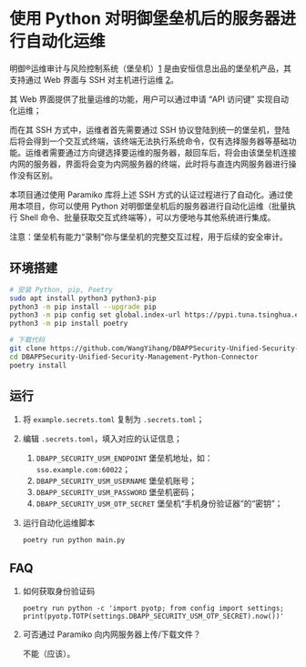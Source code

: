 # 使用 Python 对明御堡垒机后的服务器进行自动化运维

明御®运维审计与风险控制系统（堡垒机）[1] 是由安恒信息出品的堡垒机产品，其支持通过 Web 界面与 SSH 对主机进行运维 [2]。

其 Web 界面提供了批量运维的功能，用户可以通过申请 “API 访问键” 实现自动化运维；

而在其 SSH 方式中，运维者首先需要通过 SSH 协议登陆到统一的堡垒机，登陆后将会得到一个交互式终端，该终端无法执行系统命令，仅有选择服务器等基础功能。运维者需要通过方向键选择要运维的服务器，敲回车后，将会由该堡垒机连接内网的服务器，界面将会变为内网服务器的终端，此时将与直连内网服务器进行操作没有区别。

本项目通过使用 Paramiko 库将上述 SSH 方式的认证过程进行了自动化。通过使用本项目，你可以使用 Python 对明御堡垒机后的服务器进行自动化运维（批量执行 Shell 命令、批量获取交互式终端等），可以方便地与其他系统进行集成。

注意：堡垒机有能力“录制”你与堡垒机的完整交互过程，用于后续的安全审计。

## 环境搭建

```bash
# 安装 Python, pip, Poetry
sudo apt install python3 python3-pip
python3 -m pip install --upgrade pip
python3 -m pip config set global.index-url https://pypi.tuna.tsinghua.edu.cn/simple
python3 -m pip install poetry

# 下载代码
git clone https://github.com/WangYihang/DBAPPSecurity-Unified-Security-Management-Python-Connector
cd DBAPPSecurity-Unified-Security-Management-Python-Connector
poetry install
```

## 运行

1. 将 `example.secrets.toml` 复制为 `.secrets.toml`；
2. 编辑 `.secrets.toml`，填入对应的认证信息；
    1. `DBAPP_SECURITY_USM_ENDPOINT` 堡垒机地址，如：`sso.example.com:60022`；
    2. `DBAPP_SECURITY_USM_USERNAME` 堡垒机账号；
    3. `DBAPP_SECURITY_USM_PASSWORD` 堡垒机密码；
    4. `DBAPP_SECURITY_USM_OTP_SECRET` 堡垒机“手机身份验证器”的“密钥”；
3. 运行自动化运维脚本

    ```
    poetry run python main.py
    ```

## FAQ

1. 如何获取身份验证码

    ```
    poetry run python -c 'import pyotp; from config import settings; print(pyotp.TOTP(settings.DBAPP_SECURITY_USM_OTP_SECRET).now())'
    ```

2. 可否通过 Paramiko 向内网服务器上传/下载文件？

    不能（应该）。

[1]: https://www.dbappsecurity.com.cn/product/cloud157.html
[2]: https://netmarket.oss.aliyuncs.com/9197aa5f-6fc2-47bd-8d35-f6b3c8e09b18.pdf